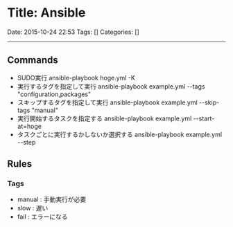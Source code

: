 # Title: Ansible

Date: 2015-10-24 22:53
Tags: []
Categories: []

---

## Commands

* SUDO実行
		ansible-playbook hoge.yml -K
* 実行するタグを指定して実行
		ansible-playbook example.yml --tags "configuration,packages"
* スキップするタグを指定して実行
		ansible-playbook example.yml --skip-tags "manual"
* 実行開始するタスクを指定する
		ansible-playbook example.yml --start-at=hoge
* タスクごとに実行するかしないか選択する
		ansible-playbook example.yml --step

## Rules

### Tags

* manual : 手動実行が必要
* slow : 遅い
* fail : エラーになる
